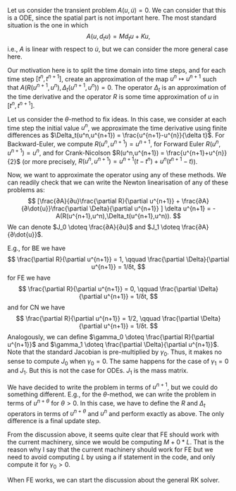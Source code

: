 Let us consider the transient problem $A(u,\dot{u}) = 0$. We can consider that this is a ODE, since the spatial part is not important here. The most standard situation is the one in which
$$
A(u,d_t{u}) = Md_t{u} + K u,
$$
i.e., $A$ is linear with respect to $\dot{u}$, but we can consider the more general case here. 

Our motivation here is to split the time domain into time steps, and for each time step $[t^n,t^{n+1}]$, create an approximation of the map $u^n \mapsto u^{n+1}$ such that $A(R(u^{n+1},u^n),\Delta_t(u^{n+1},u^n)) = 0$. The operator $\Delta_t$ is an approximation of the time derivative and the operator $R$ is some time approximation of $u$ in $[t^n,t^{n+1}]$.  

Let us consider the $θ$-method to fix ideas. In this case, we consider at each time step the initial value $u^n$, we approximate the time derivative using finite differences as $\Delta_t(u^n,u^{n+1}) = \frac{u^{n+1}-u^{n}}{\delta t}$. For Backward-Euler, we compute $R(u^n,u^{n+1}) = u^{n+1}$, for Forward Euler $R(u^n,u^{n+1}) = u^{n}$, and for Crank-Nicolson $R(u^n,u^{n+1}) = \frac{u^{n+1}+u^{n}}{2}$ (or more precisely, $R(u^n,u^{n+1}) = u^{n+1}(t-t^n) + u^n(t^{n+1}-t)$).

Now, we want to approximate the operator using any of these methods. We can readily check that we can write the Newton linearisation of any of these problems as: 
$$
[\frac{∂A}{∂u}\frac{\partial R}{\partial u^{n+1}}  + \frac{∂A}{∂\dot{u}}\frac{\partial \Delta}{\partial u^{n+1}} ] \delta u^{n+1}  = - A(R(u^{n+1},u^n),\Delta_t(u^{n+1},u^n)).
$$
We can denote $J_0 \doteq \frac{∂A}{∂u}$ and $J_1 \doteq \frac{∂A}{∂\dot{u}}$.

E.g., for BE we have 
$$
\frac{\partial R}{\partial u^{n+1}} = 1, \qquad \frac{\partial \Delta}{\partial u^{n+1}} = 1/δt,
$$
for FE we have
$$
\frac{\partial R}{\partial u^{n+1}} = 0, \qquad \frac{\partial \Delta}{\partial u^{n+1}} = 1/δt,
$$
and for CN we have 
$$
\frac{\partial R}{\partial u^{n+1}} = 1/2, \qquad \frac{\partial \Delta}{\partial u^{n+1}} = 1/δt.
$$
Analogously, we can define $\gamma_0 \doteq \frac{\partial R}{\partial u^{n+1}}$ and $\gamma_1 \doteq \frac{\partial \Delta}{\partial u^{n+1}}$. Note that the standard Jacobian is pre-multiplied by $\gamma_0$. Thus, it makes no sense to compute $J_0$ when $\gamma_0 = 0$. The same happens for the case of $\gamma_1 = 0$ and $J_1$. But this is not the case for ODEs. $J_1$ is the mass matrix.      

We have decided to write the problem in terms of $u^{n+1}$, but we could do something different. E.g., for the $\theta$-method, we can write the problem in terms of $u^{n+\theta}$ for $\theta > 0$. In this case, we have to define the $R$ and $Δ_t$ operators in terms of $u^{n+\theta}$ and $u^n$ and perform exactly as above. The only difference is a final update step. 

From the discussion above, it seems quite clear that FE should work with the current machinery, since we would be computing $M + 0*L$. That is the reason why I say that the current machinery should work for FE but we need to avoid computing $L$ by using a if statement in the code, and only compute it for $\gamma_0 > 0$.

When FE works, we can start the discussion about the general RK solver.
